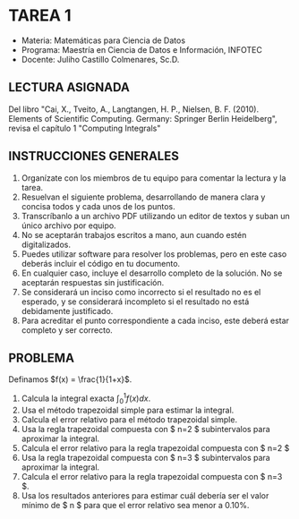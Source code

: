 # TAREA 1

* Materia: Matemáticas para Ciencia de Datos
* Programa: Maestría en Ciencia de Datos e Información, INFOTEC
* Docente:  Juliho Castillo Colmenares, Sc.D.

## LECTURA ASIGNADA

Del libro "Cai, X., Tveito, A., Langtangen, H. P., Nielsen, B. F. (2010). Elements of Scientific Computing. Germany: Springer Berlin Heidelberg", revisa el capítulo 1 "Computing Integrals"

## INSTRUCCIONES GENERALES

1. Organízate con los miembros de tu equipo para comentar la lectura y la tarea.
2. Resuelvan el siguiente problema, desarrollando de manera clara y concisa todos y cada unos de los puntos.
3. Transcríbanlo a un archivo PDF utilizando un editor de textos y suban un único archivo por equipo. 
4. No se aceptarán trabajos escritos a mano, aun cuando estén digitalizados. 
5. Puedes utilizar software para resolver los problemas, pero en este caso deberás incluir el código en tu documento.
6. En cualquier caso, incluye el desarrollo completo de la solución. No se aceptarán respuestas sin justificación. 
7. Se considerará un inciso como incorrecto si el resultado no es el esperado, y se considerará incompleto si el resultado no está debidamente justificado.
8. Para acreditar el punto correspondiente a cada inciso, este deberá estar completo y ser correcto.

## PROBLEMA

Definamos $f(x) = \frac{1}{1+x}$​.
1. Calcula la integral exacta $\displaystyle \int_{0}^{1}f(x)dx.$
2. Usa el método trapezoidal simple para estimar la integral.
3. Calcula el error relativo para el método trapezoidal simple. 
4. Usa la regla trapezoidal compuesta con $ n=2 $​ subintervalos para aproximar la integral.
5. Calcula el error relativo para la regla trapezoidal compuesta con $ n=2 $​  
6. Usa la regla trapezoidal compuesta con $ n=3 $ subintervalos para aproximar la integral.
7. Calcula el error relativo para la regla trapezoidal compuesta con $ n=3 $.​
8. Usa los resultados anteriores para estimar cuál debería ser el valor mínimo de $ n $​ para que el error relativo sea menor a 0.10%.